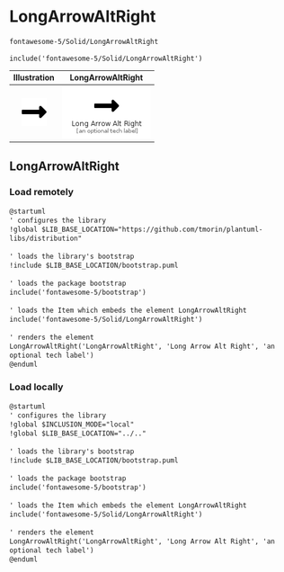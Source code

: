 # LongArrowAltRight


```text
fontawesome-5/Solid/LongArrowAltRight
```

```text
include('fontawesome-5/Solid/LongArrowAltRight')
```



| Illustration | LongArrowAltRight |
| :---: | :---: |
| ![illustration for Illustration](../../fontawesome-5/Solid/LongArrowAltRight.png) | ![illustration for LongArrowAltRight](../../fontawesome-5/Solid/LongArrowAltRight.Local.png) |




## LongArrowAltRight

### Load remotely
```plantuml
@startuml
' configures the library
!global $LIB_BASE_LOCATION="https://github.com/tmorin/plantuml-libs/distribution"

' loads the library's bootstrap
!include $LIB_BASE_LOCATION/bootstrap.puml

' loads the package bootstrap
include('fontawesome-5/bootstrap')

' loads the Item which embeds the element LongArrowAltRight
include('fontawesome-5/Solid/LongArrowAltRight')

' renders the element
LongArrowAltRight('LongArrowAltRight', 'Long Arrow Alt Right', 'an optional tech label')
@enduml
```

### Load locally
```plantuml
@startuml
' configures the library
!global $INCLUSION_MODE="local"
!global $LIB_BASE_LOCATION="../.."

' loads the library's bootstrap
!include $LIB_BASE_LOCATION/bootstrap.puml

' loads the package bootstrap
include('fontawesome-5/bootstrap')

' loads the Item which embeds the element LongArrowAltRight
include('fontawesome-5/Solid/LongArrowAltRight')

' renders the element
LongArrowAltRight('LongArrowAltRight', 'Long Arrow Alt Right', 'an optional tech label')
@enduml
```

